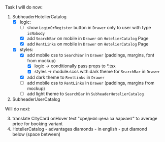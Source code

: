 Task I will do now:

1. SubheaderHotelierCatalog
   - [x] logic:
     - [ ] show `LoginOrRegister` button in `Drawer` only to user with type `isNobody`
     - [x] add `SearchBar` on mobile in `Drawer` on `HotelierCatalog` Page
     - [x] add `RentLinks` on mobile in `Drawer` on `HotelierCatalog` Page
   - [x] styles:
     - [x] add mobile css to `SearchBar` in `Drawer` (paddings, margins, font from mockup)
       - [x] logic → conditionally pass props to \*.tsx
       - [x] styles → module.scss with dark theme for `SearchBar` in `Drawer`
     - [x] add dark theme to `RentLinks` in `Drawer`
     - [ ] add mobile css to `RentLinks` in `Drawer` (paddings, margins from mockup)
     - [ ] add light theme to `SearchBar` in `SubheaderHotelierCatalog`
2. SubheaderUserCatalog

Will do next:

3. translate CityCard onHover text "средняя цена за вариант" to average price for booking variant
4. HotelierCatalog - advantages diamonds - in english - put diamond below (space between)

